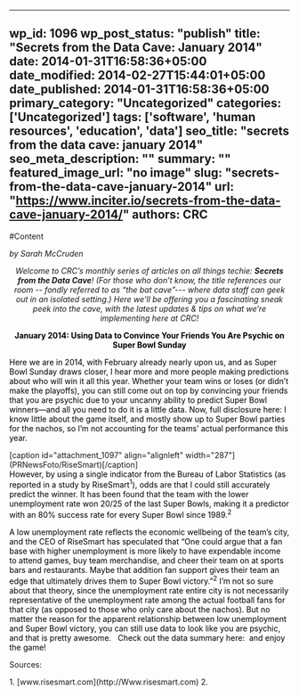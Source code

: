 
---
wp_id: 1096
wp_post_status: "publish" 
title: "Secrets from the Data Cave: January 2014"
date: 2014-01-31T16:58:36+05:00
date_modified: 2014-02-27T15:44:01+05:00
date_published: 2014-01-31T16:58:36+05:00
primary_category: "Uncategorized"
categories: ['Uncategorized'] 
tags: ['software', 'human resources', 'education', 'data']
seo_title: "secrets from the data cave: january 2014"
seo_meta_description: ""
summary: ""
featured_image_url: "no image"
slug: "secrets-from-the-data-cave-january-2014"
url: "https://www.inciter.io/secrets-from-the-data-cave-january-2014/"
authors: CRC
---

#Content

<p align="center" style="text-align: left;"><em>by Sarah McCruden</em></p>
<p align="center"><i>Welcome to CRC’s monthly series of articles on all things techie:&nbsp;<b>Secrets from the Data Cave</b>! (For those who don’t know, the title references our room -- fondly referred to as “the bat cave”--- where data staff can geek out in an isolated setting.) Here we'll be offering you a fascinating sneak peek into the cave, with the latest updates &amp; tips on what we’re implementing here at CRC!</i></p>
<p align="center"><span style="color: #000000;"><b>January 2014:&nbsp;</b><b>Using Data to Convince Your Friends You Are Psychic on Super Bowl Sunday</b></span></p>
<span style="color: #000000;">Here we are in 2014, with February already nearly upon us, and as Super Bowl Sunday draws closer, I hear more and more people making predictions about who will win it all this year. Whether your team wins or loses (or didn’t make the playoffs), you can still come out on top by convincing your friends that you are psychic due to your uncanny ability to predict Super Bowl winners—and all you need to do it is a little data.</span>
<span style="color: #000000;">Now, full disclosure here: I know little about the game itself, and mostly show up to Super Bowl parties for the nachos, so I’m not accounting for the teams’ actual performance this year.</span>
<div><dl id="attachment_297"><dt>
[caption id="attachment_1097" align="alignleft" width="287"] (PRNewsFoto/RiseSmart)[/caption]
</dt><dt></dt><dt></dt><dt></dt><dt></dt><dt><span style="color: #000000;">However, by using a single indicator from the Bureau of Labor Statistics (as reported in a study by RiseSmart<sup>1</sup>), odds are that I could still accurately predict the winner. It has been found that the team with the lower unemployment rate won 20/25 of the last Super Bowls, making it a predictor with an 80% success rate for every Super Bowl since 1989.<sup>2</sup></span></dt><dt></dt><dt></dt></dl></div>
<span style="color: #000000;">A low unemployment rate reflects the economic wellbeing of the team’s city, and the CEO of RiseSmart has speculated that “One could argue that a fan base with higher unemployment is more likely to have expendable income to attend games, buy team merchandise, and cheer their team on at sports bars and restaurants. Maybe that addition fan support gives their team an edge that ultimately drives them to Super Bowl victory.”<sup>2</sup></span>
<span style="color: #000000;">I’m not so sure about that theory, since the unemployment rate entire city is not necessarily representative of the unemployment rate among the actual football fans for that city (as opposed to those who only care about the nachos). But no matter the reason for the apparent relationship between low unemployment and Super Bowl victory, you can still use data to look like you are psychic, and that is pretty awesome.</span>
&nbsp;
<span style="color: #000000;">Check out the data summary here:&nbsp;</span><http://www.prnewswire.com/news-releases/seattles-12th-man-will-make-the-difference-in-super-bowl-xlviii-based-on-a-surprising-predictor-of-big-game-success-241307221.html>&nbsp;<span style="color: #000000;">and enjoy the game!</span>
&nbsp;
&nbsp;
&nbsp;
&nbsp;
&nbsp;
&nbsp;
&nbsp;
<p style="text-align: left;">Sources:</p>
1.   [www.risesmart.com](http://Www.risesmart.com)
2.   <http://www.prnewswire.com/news-releases/seattles-12th-man-will-make-the-difference-in-super-bowl-xlviii-based-on-a-surprising-predictor-of-big-game-success-241307221.html>

